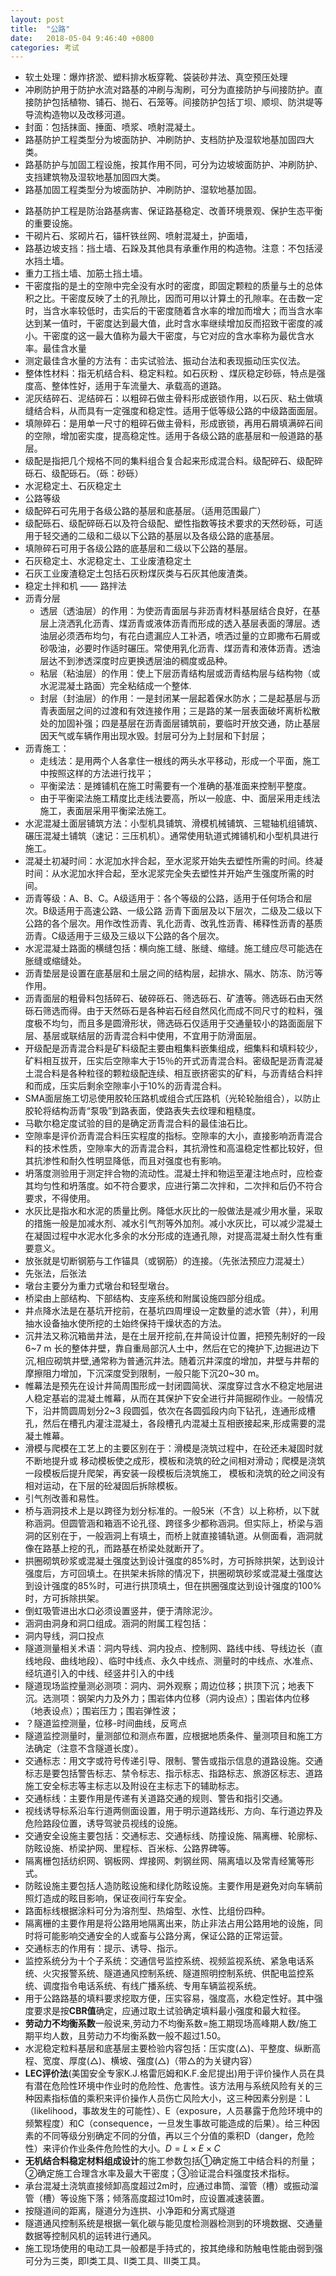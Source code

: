 ```yaml
---
layout: post
title:  "公路"
date:   2018-05-04 9:46:40 +0800
categories: 考试
---
```


- 软土处理：爆炸挤淤、塑料排水板穿靴、袋装砂井法、真空预压处理
- 冲刷防护用于防护水流对路基的冲刷与淘刷，可分为直接防护与间接防护。直接防护包括植物、铺石、抛石、石笼等。间接防护包括丁坝、顺坝、防洪堤等导流构造物以及改移河道。
- 封面：包括抹面、捶面、喷浆、喷射混凝土。
- 路基防护工程类型分为坡面防护、冲刷防护、支档防护及湿软地基加固四大类。
- 路基防护与加固工程设施，按其作用不同，可分为边坡坡面防护、冲刷防护、支挡建筑物及湿软地基加固四大类。
- 路基加固工程类型分为坡面防护、冲刷防护、湿软地基加固。

<!--more-->

- 路基防护工程是防治路基病害、保证路基稳定、改善环境景观、保护生态平衡的重要设施。
- 干砌片石、浆砌片石，锚杆铁丝网、喷射混凝土，护面墙，
- 路基边坡支挡：挡土墙、石跺及其他具有承重作用的构造物。注意：不包括浸水挡土墙。
- 重力工挡土墙、加筋土挡土墙。
- 干密度指的是土的空隙中完全没有水时的密度，即固定颗粒的质量与土的总体积之比。干密度反映了土的孔隙比，因而可用以计算土的孔隙率。在击数一定时，当含水率较低时，击实后的干密度随着含水率的增加而增大；而当含水率达到某一值时，干密度达到最大值，此时含水率继续增加反而招致干密度的减小。干密度的这一最大值称为最大干密度，与它对应的含水率称为最优含水率。最佳含水量
- 测定最佳含水量的方法有：击实试验法、振动台法和表现振动压实仪法。
- 整体性材料：指无机结合料、稳定料粒。如石灰粉 、煤灰稳定砂砾，特点是强度高、整体性好，适用于车流量大、承载高的道路。
- 泥灰结碎石、泥结碎石：以粗碎石做主骨料形成嵌锁作用，以石灰、粘土做填缝结合料，从而具有一定强度和稳定性。适用于低等级公路的中级路面面层。
- 填隙碎石：是用单一尺寸的粗碎石做主骨料，形成嵌锁，再用石屑填满碎石间的空隙，增加密实度，提高稳定性。适用于各级公路的底基层和一般道路的基层。
- 级配是指把几个规格不同的集料组合复合起来形成混合料。级配碎石、级配碎砾石、级配砾石。（砾：砂砾）
- 水泥稳定土、石灰稳定土
- 公路等级
- 级配碎石可先用于各级公路的基层和底基层。（适用范围最广）
- 级配砾石、级配碎砾石以及符合级配、塑性指数等技术要求的天然砂砾，可适用于轻交通的二级和二级以下公路的基层以及各级公路的底基层。
- 填隙碎石可用于各级公路的底基层和二级以下公路的基层。
- 石灰稳定土、水泥稳定土、工业废渣稳定土
- 石灰工业废渣稳定土包括石灰粉煤灰类与石灰其他废渣类。
- 稳定土拌和机 —— 路拌法
- 沥青分层
	* 透层（透油层）的作用：为使沥青面层与非沥青材料基层结合良好，在基层上浇洒乳化沥青、煤沥青或液体沥青而形成的透入基层表面的薄层。透油层必须洒布均匀，有花白遗漏应人工补洒，喷洒过量的立即撒布石屑或砂吸油，必要时作适时碾压。常使用乳化沥青、煤沥青和液体沥青。透油层达不到渗透深度时应更换透层油的稠度或品种。
	* 粘层（粘油层）的作用：使上下层沥青结构层或沥青结构层与结构物（或水泥混凝土路面）完全粘结成一个整体.
	* 封层（封油层）的作用：一是封闭某一层起着保水防水；二是起基层与沥青表面层之间的过渡和有效连接作用；三是路的某一层表面破坏离析松散处的加固补强；四是基层在沥青面层铺筑前，要临时开放交通，防止基层因天气或车辆作用出现水毁。封层可分为上封层和下封层；
- 沥青施工：
  * 走线法：是用两个人各拿住一根线的两头水平移动，形成一个平面，施工中按照这样的方法进行找平；
  * 平衡梁法：是摊铺机在施工时需要有一个准确的基准面来控制平整度。
  * 由于平衡梁法施工精度比走线法要高，所以一般底、中、面层采用走线法施工，表面层采用平衡梁法施工。
- 水泥混凝土面层铺筑方法：小型机具铺筑、滑模机械铺筑、三辊轴机组铺筑、碾压混凝土铺筑（速记：三压机机）。通常使用轨道式摊铺机和小型机具进行施工。
- 混凝土初凝时间：水泥加水拌合起，至水泥浆开始失去塑性所需的时间。终凝时间：从水泥加水拌合起，至水泥浆完全失去塑性并开始产生强度所需的时间。
- 沥青等级：A、B、C。A级适用于：各个等级的公路，适用于任何场合和层次。B级适用于高速公路、一级公路 沥青下面层及以下层次，二级及二级以下公路的各个层次。用作改性沥青、乳化沥青、改乳性沥青、稀释性沥青的基质沥青。C级适用于三级及三级以下公路的各个层次。
- 水泥混凝土路面的横缝包括：横向施工缝、胀缝、缩缝。施工缝应尽可能选在胀缝或缩缝处。
- 沥青垫层是设置在底基层和土层之间的结构层，起排水、隔水、防冻、防污等作用。
- 沥青面层的粗骨料包括碎石、破碎砾石、筛选砾石、矿渣等。筛选砾石由天然砾石筛选而得。由于天然砾石是各种岩石经自然风化而成不同尺寸的粒料，强度极不均匀，而且多是圆滑形状，筛选砾石仅适用于交通量较小的路面面层下层、基层或联结层的沥青混合料中使用，不宜用于防滑面层。
- 开级配是沥青混合料是矿料级配主要由粗集料嵌集组成，细集料和填料较少，矿料相互拔开，压实后空隙率大于15％的开式沥青混合料。密级配是沥青混凝土混合料是各种粒径的颗粒级配连续、相互嵌挤密实的矿料，与沥青结合料拌和而成，压实后剩余空隙率小于10%的沥青混合料。
- SMA面层施工切忌使用胶轮压路机或组合式压路机（光轮轮胎组合），以防止胶轮将结构沥青“泵吸”到路表面，使路表失去纹理和粗糙度。
- 马歇尔稳定度试验的目的是确定沥青混合料的最佳油石比。
- 空隙率是评价沥青混合料压实程度的指标。空隙率的大小，直接影响沥青混合料的技术性质，空隙率大的沥青混合料，其抗滑性和高温稳定性都比较好，但其抗渗性和耐久性明显降低，而且对强度也有影响。
- 坍落度测验用于测定拌合物的流动性。混凝土拌和物运至灌注地点时，应检查其均匀性和坍落度。如不符合要求，应进行第二次拌和，二次拌和后仍不符合要求，不得使用。
- 水灰比是指水和水泥的质量比例。降低水灰比的一般做法是减少用水量，采取的措施一般是加减水剂、减水引气剂等外加剂。减小水灰比，可以减少混凝土在凝固过程中水泥水化多余的水分形成的连通孔隙，对提高混凝土耐久性有重要意义。
- 放张就是切断钢筋与工作锚具（或钢筋）的连接。（先张法预应力混凝土）
- 先张法，后张法
- 墩台主要分为重力式墩台和轻型墩台。
- 桥梁由上部结构、下部结构、支座系统和附属设施四部分组成。
- 井点降水法是在基坑开挖前，在基坑四周埋设一定数量的滤水管（井），利用抽水设备抽水使所挖的土始终保持干燥状态的方法。
- 沉井法又称沉箱凿井法，是在土层开挖前,在井简设计位置，把预先制好的一段6~7 m 长的整体井壁，靠自重局部沉人土中，然后在它的掩护下,边掘进边下沉,相应砌筑井壁,通常称为普通沉井法。随着沉井深度的增加，井壁与井帮的摩擦阻力增加，下沉深度受到限制，一般只能下沉20~30 m。
- 帷幕法是预先在设计井简周围形成一封闭圆简状、深度穿过含水不稳定地层进人稳定基岩的混凝土帷幕，从而在其保护下安全进行井简掘砌作业。一般情况下，沿井筒圆周划分2~3 段圆弧，依次在各圆弧段内向下钻孔，连通形成槽孔，然后在槽孔内灌注混凝土，各段槽孔内混凝土互相嵌接起来,形成需要的混凝土帷幕。
- 滑模与爬模在工艺上的主要区别在于：滑模是浇筑过程中，在砼还未凝固时就不断地提升或
移动模板使之成形，模板和浇筑的砼之间相对滑动；爬模是浇筑一段模板后提升爬架，再安装一段模板后浇筑施工， 模板和浇筑的砼之间没有相对运动，在下层的砼凝固后拆除模板。
- 引气剂改善和易性。
- 桥与涵洞技术上是以跨径为划分标准的。一般5米（不含）以上称桥，以下就称涵洞。但圆管涵和箱涵不论孔径、跨径多少都称涵洞。但实际上，桥梁与涵洞的区别在于，一般涵洞上有填土，而桥上就直接铺轨道。从侧面看，涵洞就像在路基上挖的孔，而路基在桥梁处就断开了。
- 拱圈砌筑砂浆或混凝土强度达到设计强度的85%时，方可拆除拱架，达到设计强度后，方可回填土。在拱架未拆除的情况下，拱圈砌筑砂浆或混凝土强度达到设计强度的85%时，可进行拱顶填土，但在拱圈强度达到设计强度的100%时，方可拆除拱架。
- 倒虹吸管进出水口必须设置竖井，便于清除泥沙。
- 涵洞由洞身和洞口组成。涵洞的附属工程包括：
- 洞内导线，洞口投点
- 隧道测量相关术语：洞内导线、洞内投点、控制网、路线中线、导线边长（直线地段、曲线地段）、临时中线点、永久中线点、测量时的中线点、水准点、经坑道引入的中线、经竖井引入的中线
- 隧道现场监控量测必测项：洞内、洞外观察；周边位移；拱顶下沉；地表下沉。选测项：钢架内力及外力；围岩体内位移（洞内设点）；围岩体内位移（地表设点）；围岩压力；围岩弹性波；
- ？隧道监控测量，位移-时间曲线，反弯点
- 隧道监控测量时，量测部位和测点布置，应根据地质条件、量测项目和施工方法确定（注意不含隧道长度）。
- 交通标志：用文字或符号传递引导、限制、警告或指示信息的道路设施。交通标志是要包括警告标志、禁令标志、指示标志、指路标志、旅游区标志、道路施工安全标志等主标志以及附设在主标志下的辅助标志。
- 交通标线：主要作用是传递有关道路交通的规则、警告和指引交通。
- 视线诱导标系沿车行道两侧面设置，用于明示道路线形、方向、车行道边界及危险路段位置，诱导驾驶员视线的设施。
- 交通安全设施主要包括：交通标志、交通标线、防撞设施、隔离栅、轮廓标、防眩设施、桥梁护网、里程标、百米标、公路界碑等。
- 隔离栅包括纺织网、钢板网、焊接网、刺钢丝网、隔离墙以及常青经篱等形式。
- 防眩设施主要包括人造防眩设施和绿化防眩设施。主要作用是避免对向车辆前照灯造成的眩目影响，保证夜间行车安全。
- 路面标线根据涂料可分为溶剂型、热熔型、水性、比组份四种。
- 隔离栅的主要作用是将公路用地隔离出来，防止非法占用公路用地的设施，同时将可能影响交通安全的人或畜与公路分离，保证公路的正常运营。
- 交通标志的作用有：提示、诱导、指示。
- 监控系统分为十个子系统：交通信号监控系统、视频监视系统、紧急电话系统、火灾报警系统、隧道通风控制系统、隧道照明控制系统、供配电监控系统、调度指令电话系统、有线广播系统、专用车辆监视系统。
- 用于公路路基的填料要求挖取方便，压实容易，强度高，水稳定性好。其中强度要求是按**CBR值**确定，应通过取土试验确定填料最小强度和最大粒径。
- **劳动力不均衡系数**一般说来,劳动力不均衡系数=施工期现场高峰期人数/施工期平均人数，且劳动力不均衡系数一般不超过1.50。
- 水泥稳定粒料基层和底基层主要检验内容包括：压实度(△)、平整度、纵断高程、宽度、厚度(△)、横坡、强度(△)（带△的为关键内容）
- **LEC评价法**(美国安全专家K.J.格雷厄姆和K.F.金尼提出)用于评价操作人员在具有潜在危险性环境中作业时的危险性、危害性。该方法用与系统风险有关的三种因素指标值的乘积来评价操作人员伤亡风险大小，这三种因素分别是：L（likelihood，事故发生的可能性）、E（exposure，人员暴露于危险环境中的频繁程度）和C（consequence，一旦发生事故可能造成的后果）。给三种因素的不同等级分别确定不同的分值，再以三个分值的乘积D（danger，危险性）来评价作业条件危险性的大小。$D=L \times E \times C$
- **无机结合料稳定材料组成设计**的施工参数包括①确定施工中结合料的剂量；②确定施工合理含水率及最大干密度；③验证混合料强度技术指标。
- 承台混凝土浇筑直接倾卸高度超过2m时，应通过串筒、溜管（槽）或振动溜管（槽）等设施下落；倾落高度超过10m时，应设置减速装置。
- 按隧道间的距离，隧道分为连拱、小净距和分离式隧道
- 隧道通风控制系统是根据一氧化碳与能见度检测器检测到的环境数据、交通量数据等控制风机的运转进行通风。
- 施工现场使用的电动工具一般都是手持式的，按其绝缘和防触电性能由弱到强可分为三类，即I类工具、Ⅱ类工具、Ⅲ类工具。

